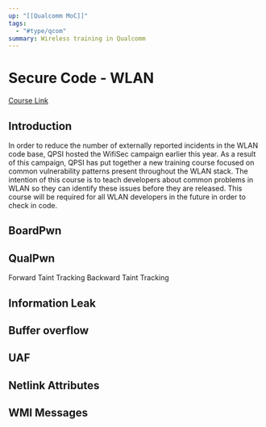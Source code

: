 ```yaml
---
up: "[[Qualcomm MoC]]"
tags:
  - "#type/qcom"
summary: Wireless training in Qualcomm
---
```


# Secure Code - WLAN

[Course Link](https://learning.qualcomm.com/enrol/index.php?id=24421)

## Introduction

In order to reduce the number of externally reported incidents in the WLAN code base, QPSI hosted the WifiSec campaign earlier this year. As a result of this campaign, QPSI has put together a new training course focused on common vulnerability patterns present throughout the WLAN stack. The intention of this course is to teach developers about common problems in WLAN so they can identify these issues before they are released. This course will be required for all WLAN developers in the future in order to check in code.

## BoardPwn

## QualPwn

Forward Taint Tracking
Backward Taint Tracking

## Information Leak


## Buffer overflow

## UAF

## Netlink Attributes

## WMI Messages

